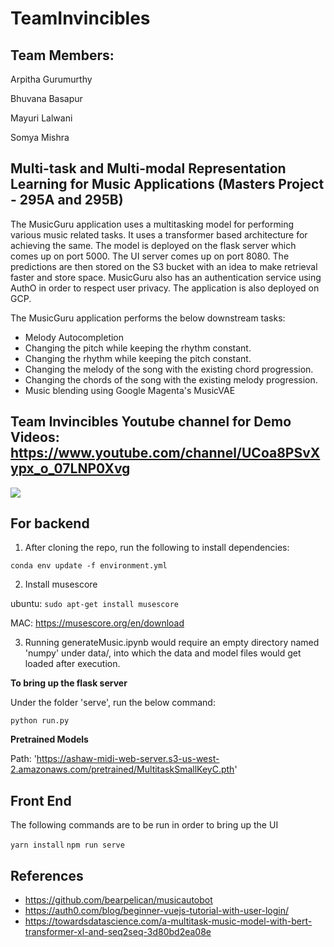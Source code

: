 # TeamInvincibles
## Team Members:
Arpitha Gurumurthy

Bhuvana Basapur

Mayuri Lalwani

Somya Mishra

## Multi-task and Multi-modal Representation Learning for Music Applications (Masters Project - 295A and 295B)

The MusicGuru application uses a multitasking model for performing various music related tasks. It uses a transformer based architecture for achieving the same. The model is deployed on the flask server which comes up on port 5000. The UI server comes up on port 8080. The predictions are then stored on the S3 bucket with an idea to make retrieval faster and store space. MusicGuru also has an authentication service using AuthO in order to respect user privacy. The application is also deployed on GCP.

The MusicGuru application performs the below downstream tasks:
* Melody Autocompletion
* Changing the pitch while keeping the rhythm constant.
* Changing the rhythm while keeping the pitch constant.
* Changing the melody of the song with the existing chord progression.
* Changing the chords of the song with the existing melody progression.
* Music blending using Google Magenta's MusicVAE

## **Team Invincibles Youtube channel for Demo Videos:** https://www.youtube.com/channel/UCoa8PSvXypx_o_07LNP0Xvg 

<img src="https://github.com/bhuvanabasapur/TeamInvinsibles/blob/main/Screenshots/Homescreen.png">

## For backend

1. After cloning the repo, run the following to install dependencies:

```conda env update -f environment.yml```

2. Install musescore

ubuntu: ```sudo apt-get install musescore```

MAC: https://musescore.org/en/download

3. Running generateMusic.ipynb would require an empty directory named 'numpy' under data/, into which the data and model files would get loaded after execution.

**To bring up the flask server**

Under the folder 'serve', run the below command:

```python run.py```

**Pretrained Models**

Path: 'https://ashaw-midi-web-server.s3-us-west-2.amazonaws.com/pretrained/MultitaskSmallKeyC.pth'

## Front End

The following commands are to be run in order to bring up the UI

```yarn install```
```npm run serve```

## References
* https://github.com/bearpelican/musicautobot
* https://auth0.com/blog/beginner-vuejs-tutorial-with-user-login/ 
* https://towardsdatascience.com/a-multitask-music-model-with-bert-transformer-xl-and-seq2seq-3d80bd2ea08e 

